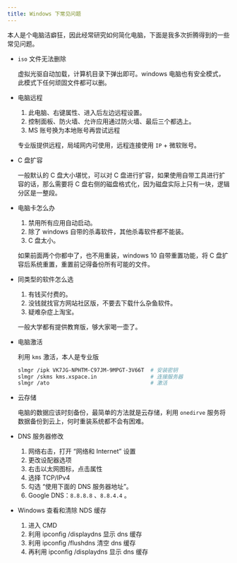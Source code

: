 ```yaml
---
title: Windows 下常见问题
---
```


本人是个电脑洁癖狂，因此经常研究如何简化电脑，下面是我多次折腾得到的一些常见问题。

- `iso` 文件无法删除

  虚拟光驱自动加载，计算机目录下弹出即可。windows 电脑也有安全模式，此模式下任何顽固文件都可以删。

- 电脑远程

  1. 此电脑、右键属性、进入后左边远程设置。
  2. 控制面板、防火墙、允许应用通过防火墙、最后三个都选上。
  3. MS 账号换为本地账号再尝试远程

  专业版提供远程，局域网内可使用，远程连接使用 `IP` + 微软账号。

- C 盘扩容

  一般默认的 C 盘大小堪忧，可以对 C 盘进行扩容，如果使用自带工具进行扩容的话，那么需要将 C 盘右侧的磁盘格式化，因为磁盘实际上只有一块，逻辑分区是一整段。

- 电脑卡怎么办

  1. 禁用所有应用自动启动。
  2. 除了 windows 自带的杀毒软件，其他杀毒软件都不能装。
  3. C 盘太小。

  如果前面两个你都中了，也不用重装，windows 10 自带重置功能，将 C 盘扩容后系统重置，重置前记得备份所有可能的文件。

- 同类型的软件怎么选

  1. 有钱买付费的。
  2. 没钱就找官方网站社区版，不要去下载什么杂鱼软件。
  3. 疑难杂症上淘宝。

  一般大学都有提供教育版，够大家喝一壶了。
  
- 电脑激活

  利用 `kms` 激活，本人是专业版

  ```bash
  slmgr /ipk VK7JG-NPHTM-C97JM-9MPGT-3V66T  # 安装密钥
  slmgr /skms kms.xspace.in                 # 连接服务器
  slmgr /ato                                # 激活
  ```

- 云存储

  电脑的数据应该时刻备份，最简单的方法就是云存储，利用 `onedirve` 服务将数据备份到云上，何时重装系统都不会有困难。
  
- DNS 服务器修改

  1. 网络右击，打开 “网络和 Internet” 设置
  2. 更改设配器选项
  3. 右击以太网图标，点击属性
  4. 选择 TCP/IPv4
  5. 勾选 “使用下面的 DNS 服务器地址”。
  6. Google DNS：`8.8.8.8` 、`8.8.4.4` 。
  
- Windows 查看和清除 NDS 缓存

  1. 进入 CMD
  2. 利用 ipconfig /displaydns 显示 dns 缓存
  3. 利用 ipconfig /flushdns 清空 dns 缓存
  4. 再利用 ipconfig /displaydns 显示 dns 缓存

  
